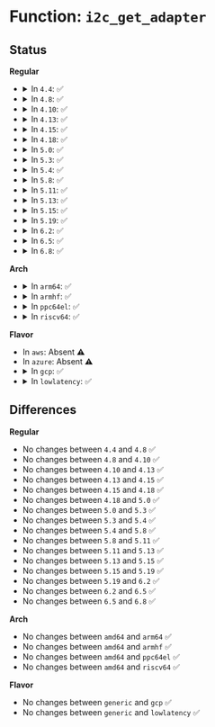 # Function: <code>i2c_get_adapter</code>

## Status
<b>Regular</b>
<ul>
<li>
<details>
<summary>In <code>4.4</code>: ✅</summary>

```c
struct i2c_adapter *i2c_get_adapter(int nr);
```

**Collision:** Unique Global

**Inline:** No

**Transformation:** False

**Instances:**

```
In drivers/i2c/i2c-core.c (ffffffff8167b340)
Location: drivers/i2c/i2c-core.c:2535
Inline: False
Direct callers:
  - drivers/mfd/htc-i2cpld.c:htcpld_core_probe
  - drivers/i2c/i2c-dev.c:i2cdev_open
```
**Symbols:**

```
ffffffff8167b340-ffffffff8167b3ba: i2c_get_adapter (STB_GLOBAL)
```
</details>
</li>
<li>
<details>
<summary>In <code>4.8</code>: ✅</summary>

```c
struct i2c_adapter *i2c_get_adapter(int nr);
```

**Collision:** Unique Global

**Inline:** No

**Transformation:** False

**Instances:**

```
In drivers/i2c/i2c-core.c (ffffffff816dcaa0)
Location: drivers/i2c/i2c-core.c:2740
Inline: False
Direct callers:
  - drivers/mfd/htc-i2cpld.c:htcpld_core_probe
  - drivers/i2c/i2c-dev.c:i2cdev_open
```
**Symbols:**

```
ffffffff816dcaa0-ffffffff816dcb1a: i2c_get_adapter (STB_GLOBAL)
```
</details>
</li>
<li>
<details>
<summary>In <code>4.10</code>: ✅</summary>

```c
struct i2c_adapter *i2c_get_adapter(int nr);
```

**Collision:** Unique Global

**Inline:** No

**Transformation:** False

**Instances:**

```
In drivers/i2c/i2c-core.c (ffffffff8170ce20)
Location: drivers/i2c/i2c-core.c:3028
Inline: False
Direct callers:
  - drivers/mfd/htc-i2cpld.c:htcpld_core_probe
  - drivers/i2c/i2c-dev.c:i2cdev_open
```
**Symbols:**

```
ffffffff8170ce20-ffffffff8170ce9b: i2c_get_adapter (STB_GLOBAL)
```
</details>
</li>
<li>
<details>
<summary>In <code>4.13</code>: ✅</summary>

```c
struct i2c_adapter *i2c_get_adapter(int nr);
```

**Collision:** Unique Global

**Inline:** No

**Transformation:** False

**Instances:**

```
In drivers/i2c/i2c-core-base.c (ffffffff8171f810)
Location: drivers/i2c/i2c-core-base.c:2214
Inline: False
Direct callers:
  - drivers/mfd/htc-i2cpld.c:htcpld_core_probe
  - drivers/i2c/i2c-dev.c:i2cdev_open
```
**Symbols:**

```
ffffffff8171f810-ffffffff8171f86a: i2c_get_adapter (STB_GLOBAL)
```
</details>
</li>
<li>
<details>
<summary>In <code>4.15</code>: ✅</summary>

```c
struct i2c_adapter *i2c_get_adapter(int nr);
```

**Collision:** Unique Global

**Inline:** No

**Transformation:** False

**Instances:**

```
In drivers/i2c/i2c-core-base.c (ffffffff81790770)
Location: drivers/i2c/i2c-core-base.c:2238
Inline: False
Direct callers:
  - drivers/mfd/htc-i2cpld.c:htcpld_core_probe
  - drivers/i2c/i2c-dev.c:i2cdev_open
```
**Symbols:**

```
ffffffff81790770-ffffffff817907ca: i2c_get_adapter (STB_GLOBAL)
```
</details>
</li>
<li>
<details>
<summary>In <code>4.18</code>: ✅</summary>

```c
struct i2c_adapter *i2c_get_adapter(int nr);
```

**Collision:** Unique Global

**Inline:** No

**Transformation:** False

**Instances:**

```
In drivers/i2c/i2c-core-base.c (ffffffff817d3360)
Location: drivers/i2c/i2c-core-base.c:2224
Inline: False
Direct callers:
  - drivers/mfd/htc-i2cpld.c:htcpld_core_probe
  - drivers/i2c/i2c-dev.c:i2cdev_open
```
**Symbols:**

```
ffffffff817d3360-ffffffff817d33ba: i2c_get_adapter (STB_GLOBAL)
```
</details>
</li>
<li>
<details>
<summary>In <code>5.0</code>: ✅</summary>

```c
struct i2c_adapter *i2c_get_adapter(int nr);
```

**Collision:** Unique Global

**Inline:** No

**Transformation:** False

**Instances:**

```
In drivers/i2c/i2c-core-base.c (ffffffff817fa4c0)
Location: drivers/i2c/i2c-core-base.c:2224
Inline: False
Direct callers:
  - drivers/mfd/htc-i2cpld.c:htcpld_core_probe
  - drivers/i2c/i2c-dev.c:i2cdev_open
```
**Symbols:**

```
ffffffff817fa4c0-ffffffff817fa51a: i2c_get_adapter (STB_GLOBAL)
```
</details>
</li>
<li>
<details>
<summary>In <code>5.3</code>: ✅</summary>

```c
struct i2c_adapter *i2c_get_adapter(int nr);
```

**Collision:** Unique Global

**Inline:** No

**Transformation:** False

**Instances:**

```
In drivers/i2c/i2c-core-base.c (ffffffff8183b1f0)
Location: drivers/i2c/i2c-core-base.c:2317
Inline: False
Direct callers:
  - drivers/mfd/htc-i2cpld.c:htcpld_setup_chips
  - drivers/i2c/i2c-dev.c:i2cdev_open
```
**Symbols:**

```
ffffffff8183b1f0-ffffffff8183b24f: i2c_get_adapter (STB_GLOBAL)
```
</details>
</li>
<li>
<details>
<summary>In <code>5.4</code>: ✅</summary>

```c
struct i2c_adapter *i2c_get_adapter(int nr);
```

**Collision:** Unique Global

**Inline:** No

**Transformation:** False

**Instances:**

```
In drivers/i2c/i2c-core-base.c (ffffffff8186cb80)
Location: drivers/i2c/i2c-core-base.c:2322
Inline: False
Direct callers:
  - drivers/mfd/htc-i2cpld.c:htcpld_setup_chips
  - drivers/i2c/i2c-dev.c:i2cdev_open
```
**Symbols:**

```
ffffffff8186cb80-ffffffff8186cbdf: i2c_get_adapter (STB_GLOBAL)
```
</details>
</li>
<li>
<details>
<summary>In <code>5.8</code>: ✅</summary>

```c
struct i2c_adapter *i2c_get_adapter(int nr);
```

**Collision:** Unique Global

**Inline:** No

**Transformation:** False

**Instances:**

```
In drivers/i2c/i2c-core-base.c (ffffffff819408a0)
Location: drivers/i2c/i2c-core-base.c:2251
Inline: False
Direct callers:
  - drivers/mfd/htc-i2cpld.c:htcpld_register_chip_i2c
  - drivers/i2c/i2c-dev.c:i2cdev_open
```
**Symbols:**

```
ffffffff819408a0-ffffffff81940901: i2c_get_adapter (STB_GLOBAL)
```
</details>
</li>
<li>
<details>
<summary>In <code>5.11</code>: ✅</summary>

```c
struct i2c_adapter *i2c_get_adapter(int nr);
```

**Collision:** Unique Global

**Inline:** No

**Transformation:** False

**Instances:**

```
In drivers/i2c/i2c-core-base.c (ffffffff81946c70)
Location: drivers/i2c/i2c-core-base.c:2381
Inline: False
Direct callers:
  - drivers/mfd/htc-i2cpld.c:htcpld_register_chip_i2c
  - drivers/i2c/i2c-dev.c:i2cdev_open
```
**Symbols:**

```
ffffffff81946c70-ffffffff81946cd1: i2c_get_adapter (STB_GLOBAL)
```
</details>
</li>
<li>
<details>
<summary>In <code>5.13</code>: ✅</summary>

```c
struct i2c_adapter *i2c_get_adapter(int nr);
```

**Collision:** Unique Global

**Inline:** No

**Transformation:** False

**Instances:**

```
In drivers/i2c/i2c-core-base.c (ffffffff8192a570)
Location: drivers/i2c/i2c-core-base.c:2441
Inline: False
Direct callers:
  - drivers/mfd/htc-i2cpld.c:htcpld_register_chip_i2c
  - drivers/i2c/i2c-dev.c:i2cdev_open
```
**Symbols:**

```
ffffffff8192a570-ffffffff8192a5d1: i2c_get_adapter (STB_GLOBAL)
```
</details>
</li>
<li>
<details>
<summary>In <code>5.15</code>: ✅</summary>

```c
struct i2c_adapter *i2c_get_adapter(int nr);
```

**Collision:** Unique Global

**Inline:** No

**Transformation:** False

**Instances:**

```
In drivers/i2c/i2c-core-base.c (ffffffff819cd710)
Location: drivers/i2c/i2c-core-base.c:2442
Inline: False
Direct callers:
  - drivers/mfd/htc-i2cpld.c:htcpld_register_chip_i2c
  - drivers/i2c/i2c-dev.c:i2cdev_open
```
**Symbols:**

```
ffffffff819cd710-ffffffff819cd771: i2c_get_adapter (STB_GLOBAL)
```
</details>
</li>
<li>
<details>
<summary>In <code>5.19</code>: ✅</summary>

```c
struct i2c_adapter *i2c_get_adapter(int nr);
```

**Collision:** Unique Global

**Inline:** No

**Transformation:** False

**Instances:**

```
In drivers/i2c/i2c-core-base.c (ffffffff81b2f860)
Location: drivers/i2c/i2c-core-base.c:2445
Inline: False
Direct callers:
  - drivers/mfd/htc-i2cpld.c:htcpld_register_chip_i2c
  - drivers/i2c/i2c-dev.c:i2cdev_open
```
**Symbols:**

```
ffffffff81b2f860-ffffffff81b2f8c5: i2c_get_adapter (STB_GLOBAL)
```
</details>
</li>
<li>
<details>
<summary>In <code>6.2</code>: ✅</summary>

```c
struct i2c_adapter *i2c_get_adapter(int nr);
```

**Collision:** Unique Global

**Inline:** No

**Transformation:** False

**Instances:**

```
In drivers/i2c/i2c-core-base.c (ffffffff81cc37b0)
Location: drivers/i2c/i2c-core-base.c:2453
Inline: False
Direct callers:
  - drivers/i2c/i2c-dev.c:i2cdev_open
```
**Symbols:**

```
ffffffff81cc37b0-ffffffff81cc3815: i2c_get_adapter (STB_GLOBAL)
```
</details>
</li>
<li>
<details>
<summary>In <code>6.5</code>: ✅</summary>

```c
struct i2c_adapter *i2c_get_adapter(int nr);
```

**Collision:** Unique Global

**Inline:** No

**Transformation:** False

**Instances:**

```
In drivers/i2c/i2c-core-base.c (ffffffff81d2b200)
Location: drivers/i2c/i2c-core-base.c:2566
Inline: False
Direct callers:
  - drivers/i2c/i2c-dev.c:i2cdev_open
```
**Symbols:**

```
ffffffff81d2b200-ffffffff81d2b265: i2c_get_adapter (STB_GLOBAL)
```
</details>
</li>
<li>
<details>
<summary>In <code>6.8</code>: ✅</summary>

```c
struct i2c_adapter *i2c_get_adapter(int nr);
```

**Collision:** Unique Global

**Inline:** No

**Transformation:** False

**Instances:**

```
In drivers/i2c/i2c-core-base.c (ffffffff81de10c0)
Location: drivers/i2c/i2c-core-base.c:2584
Inline: False
Direct callers:
  - drivers/i2c/i2c-dev.c:i2cdev_open
```
**Symbols:**

```
ffffffff81de10c0-ffffffff81de1125: i2c_get_adapter (STB_GLOBAL)
```
</details>
</li>
</ul>
<b>Arch</b>
<ul>
<li>
<details>
<summary>In <code>arm64</code>: ✅</summary>

```c
struct i2c_adapter *i2c_get_adapter(int nr);
```

**Collision:** Unique Global

**Inline:** No

**Transformation:** False

**Instances:**

```
In drivers/i2c/i2c-core-base.c (ffff800010aaf7d8)
Location: drivers/i2c/i2c-core-base.c:2322
Inline: False
Direct callers:
  - drivers/mfd/htc-i2cpld.c:htcpld_setup_chips
  - drivers/i2c/i2c-dev.c:i2cdev_open
```
**Symbols:**

```
ffff800010aaf7d8-ffff800010aaf860: i2c_get_adapter (STB_GLOBAL)
```
</details>
</li>
<li>
<details>
<summary>In <code>armhf</code>: ✅</summary>

```c
struct i2c_adapter *i2c_get_adapter(int nr);
```

**Collision:** Unique Global

**Inline:** No

**Transformation:** False

**Instances:**

```
In drivers/i2c/i2c-core-base.c (c0b912d4)
Location: drivers/i2c/i2c-core-base.c:2322
Inline: False
Direct callers:
  - drivers/mfd/htc-i2cpld.c:htcpld_setup_chips
  - drivers/i2c/i2c-dev.c:i2cdev_open
```
**Symbols:**

```
c0b912d4-c0b91340: i2c_get_adapter (STB_GLOBAL)
```
</details>
</li>
<li>
<details>
<summary>In <code>ppc64el</code>: ✅</summary>

```c
struct i2c_adapter *i2c_get_adapter(int nr);
```

**Collision:** Unique Global

**Inline:** No

**Transformation:** False

**Instances:**

```
In drivers/i2c/i2c-core-base.c (c000000000b92800)
Location: drivers/i2c/i2c-core-base.c:2322
Inline: False
Direct callers:
  - drivers/mfd/htc-i2cpld.c:htcpld_setup_chips
  - drivers/i2c/i2c-dev.c:i2cdev_open
```
**Symbols:**

```
c000000000b92800-c000000000b928dc: i2c_get_adapter (STB_GLOBAL)
```
</details>
</li>
<li>
<details>
<summary>In <code>riscv64</code>: ✅</summary>

```c
struct i2c_adapter *i2c_get_adapter(int nr);
```

**Collision:** Unique Global

**Inline:** No

**Transformation:** False

**Instances:**

```
In drivers/i2c/i2c-core-base.c (ffffffe0006b7e88)
Location: drivers/i2c/i2c-core-base.c:2322
Inline: False
Direct callers:
  - drivers/mfd/htc-i2cpld.c:htcpld_setup_chips
  - drivers/i2c/i2c-dev.c:i2cdev_open
```
**Symbols:**

```
ffffffe0006b7e88-ffffffe0006b7efc: i2c_get_adapter (STB_GLOBAL)
```
</details>
</li>
</ul>
<b>Flavor</b>
<ul>
<li>
In <code>aws</code>: Absent ⚠️
</li>
<li>
In <code>azure</code>: Absent ⚠️
</li>
<li>
<details>
<summary>In <code>gcp</code>: ✅</summary>

```c
struct i2c_adapter *i2c_get_adapter(int nr);
```

**Collision:** Unique Global

**Inline:** No

**Transformation:** False

**Instances:**

```
In drivers/i2c/i2c-core-base.c (ffffffff81860d10)
Location: drivers/i2c/i2c-core-base.c:2322
Inline: False
Direct callers:
  - drivers/mfd/htc-i2cpld.c:htcpld_setup_chips
  - drivers/i2c/i2c-dev.c:i2cdev_open
```
**Symbols:**

```
ffffffff81860d10-ffffffff81860d6f: i2c_get_adapter (STB_GLOBAL)
```
</details>
</li>
<li>
<details>
<summary>In <code>lowlatency</code>: ✅</summary>

```c
struct i2c_adapter *i2c_get_adapter(int nr);
```

**Collision:** Unique Global

**Inline:** No

**Transformation:** False

**Instances:**

```
In drivers/i2c/i2c-core-base.c (ffffffff8187bf20)
Location: drivers/i2c/i2c-core-base.c:2322
Inline: False
Direct callers:
  - drivers/mfd/htc-i2cpld.c:htcpld_setup_chips
  - drivers/i2c/i2c-dev.c:i2cdev_open
```
**Symbols:**

```
ffffffff8187bf20-ffffffff8187bf7f: i2c_get_adapter (STB_GLOBAL)
```
</details>
</li>
</ul>

## Differences
<b>Regular</b>
<ul>
<li>
No changes between <code>4.4</code> and <code>4.8</code> ✅
</li>
<li>
No changes between <code>4.8</code> and <code>4.10</code> ✅
</li>
<li>
No changes between <code>4.10</code> and <code>4.13</code> ✅
</li>
<li>
No changes between <code>4.13</code> and <code>4.15</code> ✅
</li>
<li>
No changes between <code>4.15</code> and <code>4.18</code> ✅
</li>
<li>
No changes between <code>4.18</code> and <code>5.0</code> ✅
</li>
<li>
No changes between <code>5.0</code> and <code>5.3</code> ✅
</li>
<li>
No changes between <code>5.3</code> and <code>5.4</code> ✅
</li>
<li>
No changes between <code>5.4</code> and <code>5.8</code> ✅
</li>
<li>
No changes between <code>5.8</code> and <code>5.11</code> ✅
</li>
<li>
No changes between <code>5.11</code> and <code>5.13</code> ✅
</li>
<li>
No changes between <code>5.13</code> and <code>5.15</code> ✅
</li>
<li>
No changes between <code>5.15</code> and <code>5.19</code> ✅
</li>
<li>
No changes between <code>5.19</code> and <code>6.2</code> ✅
</li>
<li>
No changes between <code>6.2</code> and <code>6.5</code> ✅
</li>
<li>
No changes between <code>6.5</code> and <code>6.8</code> ✅
</li>
</ul>
<b>Arch</b>
<ul>
<li>
No changes between <code>amd64</code> and <code>arm64</code> ✅
</li>
<li>
No changes between <code>amd64</code> and <code>armhf</code> ✅
</li>
<li>
No changes between <code>amd64</code> and <code>ppc64el</code> ✅
</li>
<li>
No changes between <code>amd64</code> and <code>riscv64</code> ✅
</li>
</ul>
<b>Flavor</b>
<ul>
<li>
No changes between <code>generic</code> and <code>gcp</code> ✅
</li>
<li>
No changes between <code>generic</code> and <code>lowlatency</code> ✅
</li>
</ul>
